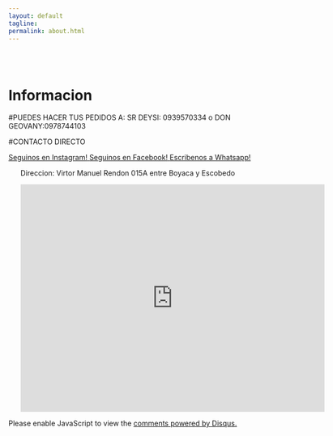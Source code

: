 ```yaml
---
layout: default
tagline:
permalink: about.html
---
```

<br><br>

# Informacion


#PUEDES HACER TUS PEDIDOS A: 
SR DEYSI: 0939570334  o  DON GEOVANY:0978744103

#CONTACTO DIRECTO

<div class="social">
			<a href="https://www.instagram.com/elrinconcitodelsaborjl/" target="_blank">
				<ion-icon name="logo-instagram"></ion-icon> <span>Seguinos en Instagram!</span>
			<a href="https://www.facebook.com/elrinconcitodelsabor0/" target="_blank">
				<ion-icon name="logo-facebook"></ion-icon> <span>Seguinos en Facebook!</span>
			<a href=""https://wa.me/5930990291804" target="_blank">
				<ion-icon name="logo-whatsapp"></ion-icon> <span>Escribenos a Whatsapp!</span>
			</a>
		</div>
							      
<main class="main">
		<div class="container">
			<ul>
		<p>Direccion: Virtor Manuel Rendon	015A entre Boyaca y Escobedo</p>
			<center><iframe src="https://www.google.com/maps/embed?pb=!1m18!1m12!1m3!1d3986.904326952232!2d-79.88554228572053!3d-2.189937837895907!2m3!1f0!2f0!3f0!3m2!1i1024!2i768!4f13.1!3m3!1m2!1s0x902d6f04ce13eb73%3A0xdfea2230e66b3d10!2sEl%20Rinconcito%20del%20sabor!5e0!3m2!1ses-419!2sec!4v1582066271255!5m2!1ses-419!2sec" width="600" height="450" frameborder="0" style="border:0;" allowfullscreen=""></iframe></center>
		</ul>
		</div>
	</main>

<div id="disqus_thread"></div>
<script>

/**
*  RECOMMENDED CONFIGURATION VARIABLES: EDIT AND UNCOMMENT THE SECTION BELOW TO INSERT DYNAMIC VALUES FROM YOUR PLATFORM OR CMS.
*  LEARN WHY DEFINING THESE VARIABLES IS IMPORTANT: https://disqus.com/admin/universalcode/#configuration-variables*/
/*
var disqus_config = function () {
this.page.url = PAGE_URL;  // Replace PAGE_URL with your page's canonical URL variable
this.page.identifier = PAGE_IDENTIFIER; // Replace PAGE_IDENTIFIER with your page's unique identifier variable
};
*/
(function() { // DON'T EDIT BELOW THIS LINE
var d = document, s = d.createElement('script');
s.src = 'https://introduccion.disqus.com/embed.js';
s.setAttribute('data-timestamp', +new Date());
(d.head || d.body).appendChild(s);
})();
</script>
<noscript>Please enable JavaScript to view the <a href="https://disqus.com/?ref_noscript">comments powered by Disqus.</a></noscript>
                            
